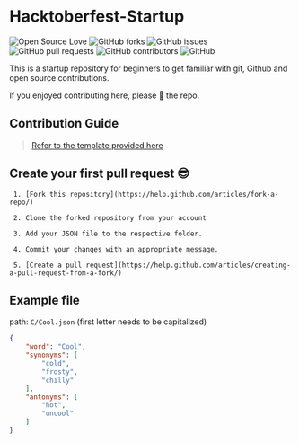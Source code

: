 # Hacktoberfest-Startup

![Open Source Love](https://img.shields.io/badge/Open%20Source-%E2%9D%A4-red.svg)
![GitHub forks](https://img.shields.io/github/forks/umanghauja1/Hacktoberfest-Startup.svg)
![GitHub issues](https://img.shields.io/github/issues/umanghauja1/Hacktoberfest-Startup.svg)
![GitHub pull requests](https://img.shields.io/github/issues-pr/umanghauja1/Hacktoberfest-Startup.svg)
![GitHub contributors](https://img.shields.io/github/contributors/umanghauja1/Hacktoberfest-Startup.svg)
![GitHub](https://img.shields.io/github/license/umanghauja1/Hacktoberfest-Startup.svg)


This is a startup repository for beginners to get familiar with git, Github and open source contributions.

If you enjoyed contributing here, please :star2: the repo.

## Contribution Guide 

> [Refer to the template provided here](https://github.com/umanghauja1/Hacktoberfest-Startup/blob/master/CONTRIBUTING.md)


## Create your first pull request :sunglasses:

```
 1. [Fork this repository](https://help.github.com/articles/fork-a-repo/)

 2. Clone the forked repository from your account

 3. Add your JSON file to the respective folder.

 4. Commit your changes with an appropriate message.

 5. [Create a pull request](https://help.github.com/articles/creating-a-pull-request-from-a-fork/)
 ```

## Example file
path: `C/Cool.json` (first letter needs to be capitalized)

```json
{
    "word": "Cool",
    "synonyms": [
        "cold",
        "frosty",
        "chilly"
    ],
    "antonyms": [
        "hot",
        "uncool"
    ]
}
```

